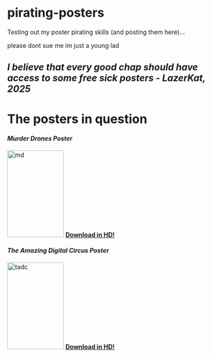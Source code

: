 # pirating-posters
Testing out my poster pirating skills (and posting them here)...



please dont sue me im just a young lad

## _I believe that every good chap should have access to some free sick posters - LazerKat, 2025_

# The posters in question

#### _Murder Drones Poster_

<img width="130" height="200" alt="md" src="https://github.com/user-attachments/assets/885708ff-55d5-4318-aff4-9c317e7b23ee" />   [**Download in HD!**](https://drive.google.com/uc?export=download\&id=1iDL3zMuieR0Uf828x2e7Ty30l6oVVMUm) 

#### _The Amazing Digital Circus Poster_

<img width="130" height="200" alt="tadc" src="https://github.com/user-attachments/assets/a0fe8231-2c1a-49fe-b11a-bb5d4a540798" />   [**Download in HD!**](https://drive.google.com/uc?export=download&id=1dvo60c1glcsuS0KyJNSVutUi56gMt8PR)
    
